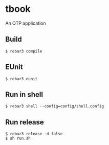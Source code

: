 tbook
=====

An OTP application

Build
-----

    $ rebar3 compile


EUnit
-----
 
    $ rebar3 eunit
    
    
Run in shell
------------

    $ rebar3 shell --config=config/shell.config
    

Run release
------------

    $ rebar3 release -d false
    $ sh run.sh
    
    
